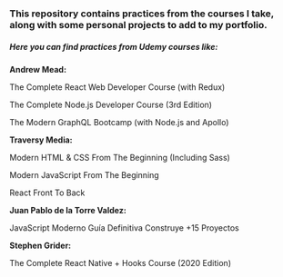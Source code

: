 ### This repository contains practices from the courses I take, along with some personal projects to add to my portfolio.

##### Here you can find practices from Udemy courses like:

**Andrew Mead:**


The Complete React Web Developer Course (with Redux)


The Complete Node.js Developer Course (3rd Edition)


The Modern GraphQL Bootcamp (with Node.js and Apollo)



**Traversy Media:**


Modern HTML & CSS From The Beginning (Including Sass)


Modern JavaScript From The Beginning


React Front To Back


**Juan Pablo de la Torre Valdez:**


JavaScript Moderno Guía Definitiva Construye +15 Proyectos


**Stephen Grider:**

The Complete React Native + Hooks Course (2020 Edition)
